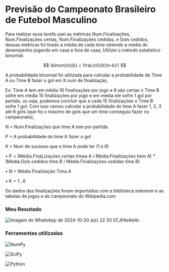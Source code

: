 # Previsão do Campeonato Brasileiro de Futebol Masculino 

Para realizar essa tarefa usei as métricas Num.Finalizações, Num.Finalizações certas, Num.Finalizações cedidas, e Gols cedidos, dessas métricas foi tirado a média de cada time obtendo a média do desempenho jogando em casa e fora de casa, Utilizei o método estatístico binomial.

$$
\binom{n}{k} = \frac{n!}{k!(n-k)!}
$$

A probabilidade binomial foi utilizada para calcular a probabilidade de Time A ou Time B fazer o gol em X.num de finalização,

Ex: Time A tem em média 16 finalizações por jogo e 8 são certas o Time B sofre em média 15 finalizações por jogo e em média ele sofre 1 gol por partida, ou seja, podemos concluir que a cada 15 finalizações o Time B sofre 1 gol. Com isso vamos calcular a probabilidade do time A fazer 1, 2, 3 até 6 gols (que foi o máximo de gols que um time conseguiu fazer no campeonato), 

N = Num.Finalizações que time  A tem por partida 

P = A probabilidade do time A fazer o gol

K = Num de sucesso que o time A pode ter (1 a 6)

 • P = (Média.FinaLizações certas timea A / Média.Finalizações tiem A) * (Média.Gols cedidos time B / Média.Finalizações cedidas time B)

• N = Média Finalização Tima A

• K = 1...6
 
Os dados das finalizações foram importados com a biblioteca selenium e as tabelas de jogos e do campeonato do Wikipedia.com

### Meu Resutado
![Imagem do WhatsApp de 2024-10-20 à(s) 22 33 07_4f4e6d4c](https://github.com/user-attachments/assets/1d2092de-b14f-4b3f-94d8-d757ead22398)


### Ferramentas utilizadas

![NumPy](https://img.shields.io/badge/NumPy-1.20%2B-blue?logo=numpy&logoColor=white)

![SciPy](https://img.shields.io/badge/SciPy-1.7%2B-blue?logo=scipy&logoColor=white)

![Python](https://img.shields.io/badge/Python-3.8%2B-blue?logo=python&logoColor=white)
